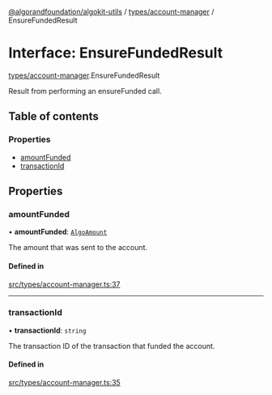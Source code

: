 [@algorandfoundation/algokit-utils](../README.md) / [types/account-manager](../modules/types_account_manager.md) / EnsureFundedResult

# Interface: EnsureFundedResult

[types/account-manager](../modules/types_account_manager.md).EnsureFundedResult

Result from performing an ensureFunded call.

## Table of contents

### Properties

- [amountFunded](types_account_manager.EnsureFundedResult.md#amountfunded)
- [transactionId](types_account_manager.EnsureFundedResult.md#transactionid)

## Properties

### amountFunded

• **amountFunded**: [`AlgoAmount`](../classes/types_amount.AlgoAmount.md)

The amount that was sent to the account.

#### Defined in

[src/types/account-manager.ts:37](https://github.com/algorandfoundation/algokit-utils-ts/blob/main/src/types/account-manager.ts#L37)

___

### transactionId

• **transactionId**: `string`

The transaction ID of the transaction that funded the account.

#### Defined in

[src/types/account-manager.ts:35](https://github.com/algorandfoundation/algokit-utils-ts/blob/main/src/types/account-manager.ts#L35)
